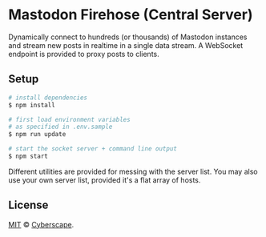 # Mastodon Firehose (Central Server)

Dynamically connect to hundreds (or thousands) of Mastodon instances
and stream new posts in realtime in a single data stream.
A WebSocket endpoint is provided to proxy posts to clients.

## Setup

``` bash
# install dependencies
$ npm install

# first load environment variables
# as specified in .env.sample
$ npm run update

# start the socket server + command line output
$ npm start
```

Different utilities are provided for messing with the server list. You may also use your own server list, provided it's a flat array of hosts.

## License

[MIT](LICENSE) © [Cyberscape](https://cyberscape.co/).
